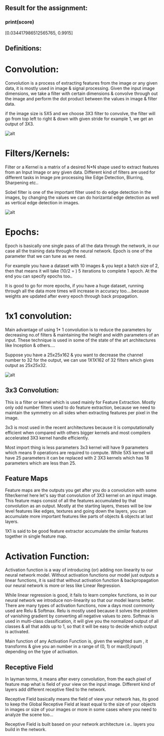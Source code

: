## Result for the assignment: 

### print(score)

[0.034417986512565765, 0.9915] 



## Definitions:

# Convolution:

Convolution is a process of extracting features from the image or any given data, it is mostly used in image & signal processing. Given the input image dimensions, we take a filter with certain dimensions & convolve through out the image and perform the dot product between the values in image & filter data. 

if the image size is 5X5 and we choose 3X3 filter to convolve, the filter will go from top left to right & down with given stride for example 1, we get an output of 3X3.

![alt](https://i.ibb.co/jWzYM5p/IMG-20190227-111402.jpg)



# Filters/Kernels:

Filter or a Kernel is a matrix of a desired N*N shape used to extract features from an Input Image or any given data. Different kind of filters are used for different tasks in Image pre processing like Edge Detection, Blurring, Sharpening etc..

Sobel filter is one of the important filter used to do edge detection in the images, by changing the values we can do horizantal edge detection as well as vertical edge detection in images. 

![alt](https://i.ibb.co/HGn3NL0/IMG-20190227-112955.jpg)



# Epochs:

Epoch is basically one single pass of all the data through the network, in our case all the training data through the neural network. Epoch is one of the parameter that we can tune as we need.

For example you have a dataset with 10 images & you kept a batch size of 2, then that means it will take (10/2 = ) 5 iterations to complete 1 epoch. At the end you can specify epochs too..

It is good to go for more epochs, if you have a huge dataset, running through all the data more times will increase in accuracy too....because weights are updated after every epoch through back propagation. 



# 1x1 convolution:

Main advantage of using 1* 1 convolution is to reduce the parameters by decreasing no.of filters & maintaining the height and width parameters of an input. These technique is used in some of the state of the art architectures like Inception & others....

Suppose you have a 25x25x162 & you want to decrease the channel number to 32 for the output, we can use 1X1X162 of 32 filters which gives output as 25x25x32. 

![alt](https://i.ibb.co/hFhdQH3/IMG-20190227-113713.jpg)



## 3x3 Convolution:

This is a filter or kernel which is used mainly for Feature Extraction. Mostly only odd number filters used to do feature extraction, because we need to maintain the symmetry on all sides when extracting features per pixel in the image. 

3x3 is most used in the recent architectures because it is computationally efficient when compared with others bigger kernels and most compilers accelerated 3X3 kernel handle efficiently. 

Most import thing is less parameters 3x3 kernel will have 9 parameters which means 9 operations are required to compute. While 5X5 kernel will have 25 parameters it can be replaced with 2 3X3 kernels which has 18 parameters which are less than 25. 



## Feature Maps

Feature maps are the outputs you get after you do a convolution with some filter/kernel here let's say that convolution of 3X3 kernel on an input image. This feature maps consist of  all the features accumulated by that convolution as an output. Mostly at the starting layers, theses will be low level features like edges, textures and going down the layers, you can accumulate more important features like parts of objects & objects at last layers. 

1X1 is said to be good feature extractor accumulate the similar features together in single feature map. 



# Activation Function:

Activation function is a way of introducing (or) adding non linearity to our neural network model. Without activation functions our model just outputs a linear functions, it is said that without activation function & backpropagation our neural network is more or less like Linear Regression. 

While linear regression is good, it fails to learn complex functions, so in our neural network we introduce non-linearity so that our model learns better.  There are many types of activation functions, now a days most commonly used are Relu & Softmax. Relu is mostly used because it solves the problem of vanishing gradient by converting all negative values to zero. Softmax is used in  multi-class classification, it will give you the normalized output of all classes & all that adds up to 1, so that it will be easy to decide which output is activated. 

Main function of any Activation Function is, given the weighted sum , it transforms &  give you an number in a range of (0, 1) or max(0,input) depending on the type of activation. 



## Receptive Field

In layman terms, it means after every convolution, from the each pixel of feature map what is field of your view on the input image. Different kind of layers add different receptive filed to the network. 

Receptive Field basically means the field of view your network has, its good to keep the Global Receptive Field at least equal to the size of your objects in images or size of your images or more in some cases where you need to analyze the scene too...

Receptive Field is built based on your network architecture i.e.. layers you build in the network.